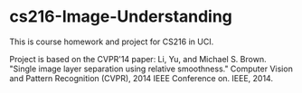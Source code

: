 # cs216-Image-Understanding
This is course homework and project for CS216 in UCI.

Project is based on the CVPR'14 paper:
Li, Yu, and Michael S. Brown. "Single image layer separation using relative smoothness." Computer Vision and Pattern Recognition (CVPR), 2014 IEEE Conference on. IEEE, 2014.
